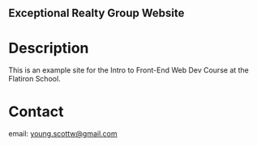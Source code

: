 Exceptional Realty Group Website
---

# Description

This is an example site for the Intro to Front-End Web 
Dev Course at the Flatiron School.

# Contact

email: young.scottw@gmail.com